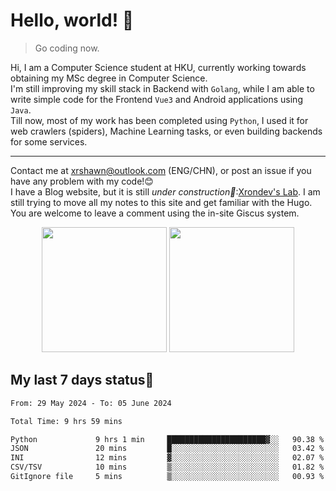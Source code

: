 # Hello, world! 🥰
> Go coding now.
  
Hi, I am a Computer Science student at HKU, currently working towards obtaining my MSc degree in Computer Science.  
I'm still improving my skill stack in Backend with `Golang`, while I am able to write simple code for the Frontend `Vue3` and Android applications using `Java`.  
Till now, most of my work has been completed using `Python`, I used it for web crawlers (spiders), Machine Learning tasks, or even building backends for some services.

-------
Contact me at xrshawn@outlook.com (ENG/CHN), or post an issue if you have any problem with my code!😊  
I have a Blog website, but it is still *under construction🚧*:[Xrondev's Lab](http://lab.xrondev.top/). I am still trying to move all my notes to this site and get familiar with the Hugo. You are welcome to leave a comment using the in-site Giscus system.  


<div align="center">
<div><img src="https://github-readme-stats.vercel.app/api?username=Xrondev&count_private=true" height="200px"/> <img src="https://github-readme-stats.vercel.app/api/top-langs/?username=Xrondev" height="200px"/></div>
</div>
<div align="center"></div>  

## My last 7 days status🧐

<!--START_SECTION:waka-->

```txt
From: 29 May 2024 - To: 05 June 2024

Total Time: 9 hrs 59 mins

Python             9 hrs 1 min     ██████████████████████▓░░   90.38 %
JSON               20 mins         █░░░░░░░░░░░░░░░░░░░░░░░░   03.42 %
INI                12 mins         ▓░░░░░░░░░░░░░░░░░░░░░░░░   02.07 %
CSV/TSV            10 mins         ▒░░░░░░░░░░░░░░░░░░░░░░░░   01.82 %
GitIgnore file     5 mins          ▒░░░░░░░░░░░░░░░░░░░░░░░░   00.93 %
```

<!--END_SECTION:waka-->
